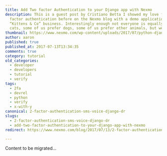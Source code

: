 ```yaml
---
title: Add Two factor Authentication to your Django app with Nexmo
description: This is a guest post by Cristiano Betta I showed my love for two
  factor authentication before on the Nexmo blog with a demo application for my
  “Kittens & Co” business. Interestingly enough not everyone is equally a fan of
  cats, some of us prefer dogs, some of us prefer other animals, but we all […]
thumbnail: https://www.nexmo.com/wp-content/uploads/2017/07/python-django-2fa.png
author: aaron
published: true
published_at: 2017-07-13T13:34:35
comments: true
category: tutorial
old_categories:
  - developer
  - developers
  - tutorial
  - verify
tags:
  - 2fa
  - devrel
  - python
  - verify
  - x-with-y
canonical: 2-factor-authentication-sms-voice-django-dr
slugs:
  - 2-factor-authentication-sms-voice-django-dr
  - add-two-factor-authentication-to-your-django-app-with-nexmo
redirect: https://www.nexmo.com/blog/2017/07/13/2-factor-authentication-sms-voice-django-dr

---
```

Content to be migrated...